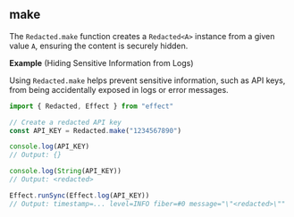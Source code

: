 ## make

The `Redacted.make` function creates a `Redacted<A>` instance from a given value `A`, ensuring the content is securely hidden.

**Example** (Hiding Sensitive Information from Logs)

Using `Redacted.make` helps prevent sensitive information, such as API keys, from being accidentally exposed in logs or error messages.

```ts twoslash
import { Redacted, Effect } from "effect"

// Create a redacted API key
const API_KEY = Redacted.make("1234567890")

console.log(API_KEY)
// Output: {}

console.log(String(API_KEY))
// Output: <redacted>

Effect.runSync(Effect.log(API_KEY))
// Output: timestamp=... level=INFO fiber=#0 message="\"<redacted>\""
```
